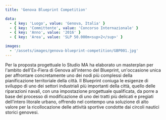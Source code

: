 ```yaml
---
title: 'Genova Blueprint Competition'

data:
  - { key: 'Luogo', value: 'Genova, Italia' }
  - { key: 'Committente', value: 'Concorso Internazionale' }
  - { key: 'Anno', value: '2016' }
  - { key: 'Area', value: 'SLP 50.000m<sup>2</sup>' }

images:
  - '/assets/images/genova-blueprint-competition/GBP001.jpg'
---
```


Per la proposta progettuale lo Studio MA ha elaborato un masterplan per l'ambito dell'Ex-Fiera di
Genova all'interno del Blueprint, un'occasione unica per affrontare concretamente uno dei nodi più
complessi della pianificazione territoriale della città. Il Blueprint coniuga le esigenze di
sviluppo di uno dei settori industriali più importanti della città, quello delle riparazioni navali,
con una impostazione progettuale qualificata, da porre a base del processo di modificazione di uno
dei tratti più delicati e pregiati dell’intero litorale urbano, offrendo nel contempo una soluzione
di alto valore per la ricollocazione delle attività sportive condotte dai circoli nautici storici
genovesi.
